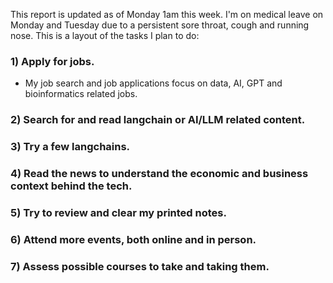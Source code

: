 This report is updated as of Monday 1am this week.  I'm on medical leave on Monday and Tuesday due to a persistent sore throat, cough and running nose.  This is a layout of the tasks I plan to do:

### 1) Apply for jobs.
- My job search and job applications focus on data, AI, GPT and bioinformatics related jobs.  

### 2) Search for and read langchain or AI/LLM related content.

### 3) Try a few langchains.  

### 4) Read the news to understand the economic and business context behind the tech.  

### 5) Try to review and clear my printed notes.  

### 6) Attend more events, both online and in person.  

### 7) Assess possible courses to take and taking them.  